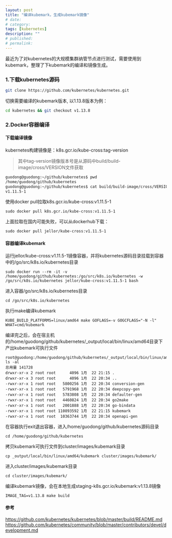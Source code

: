 ```yaml
---
layout: post
title: "编译kubemark，生成kubemark镜像"
# date:
# category:
tags: [kubernetes]
description: ""
# published:
# permalink:
---
```


最近为了对kubernetes的大规模集群纳管节点进行测试，需要使用到kubemark，整理了下kubemark的编译和镜像生成。

### 1.下载kubernetes源码
```bash
git clone https://github.com/kubernetes/kubernetes.git
```
切换需要编译的kubemark版本, 以1.13.8版本为例：
```bash
cd kubernetes && git checkout v1.13.8
```

### 2.Docker容器编译


#### 下载编译镜像

kubernetes构建镜像是：k8s.gcr.io/kube-cross:tag-version

> 其中tag-version镜像版本号是从源码中build/build-image/cross/VERSION文件获取

```bash
guodong@guodong:~/github/kubernetes$ pwd
/home/guodong/github/kubernetes
guodong@guodong:~/github/kubernetes$ cat build/build-image/cross/VERSION 
v1.11.5-1
```
使用docker pull拉取k8s.gcr.io/kube-cross:v1.11.5-1
```
sudo docker pull k8s.gcr.io/kube-cross:v1.11.5-1
```
上面拉取在国内可能失败，可以从dockerhub下载：
```
sudo docker pull jellor/kube-cross:v1.11.5-1
```

#### 容器编译kubemark
运行jellor/kube-cross:v1.11.5-1镜像容器，并将kubernetes源码目录挂载到容器中的/go/src/k8s.io/kubernetes目录

```
sudo docker run --rm -it -v /home/guodong/github/kubernetes:/go/src/k8s.io/kubernetes -w /go/src/k8s.io/kubernetes jellor/kube-cross:v1.11.5-1 bash
```
进入容器/go/src/k8s.io/kubernetes目录
```
cd /go/src/k8s.io/kubernetes
```
执行make编译kubemark
```
KUBE_BUILD_PLATFORMS=linux/amd64 make GOFLAGS=-v GOGCFLAGS="-N -l" WHAT=cmd/kubemark
```
编译完之后，会在宿主机的/home/guodong/github/kubernetes/_output/local/bin/linux/amd64目录下产出kubemark可执行文件
```
root@guodong:/home/guodong/github/kubernetes/_output/local/bin/linux/amd64# ls -al
总用量 141728
drwxr-xr-x 2 root root      4096 1月  22 21:15 .
drwxr-xr-x 3 root root      4096 1月  22 20:34 ..
-rwxr-xr-x 1 root root   5800256 1月  22 20:34 conversion-gen
-rwxr-xr-x 1 root root   5791968 1月  22 20:34 deepcopy-gen
-rwxr-xr-x 1 root root   5783808 1月  22 20:34 defaulter-gen
-rwxr-xr-x 1 root root   4460824 1月  22 20:34 go2make
-rwxr-xr-x 1 root root   2001888 1月  22 20:34 go-bindata
-rwxr-xr-x 1 root root 110893592 1月  22 21:15 kubemark
-rwxr-xr-x 1 root root  10363744 1月  22 20:34 openapi-gen
```
在容器执行exit退出容器，进入/home/guodong/github/kubernetes源码目录
```
cd /home/guodong/github/kubernetes
```
拷贝kubemark可执行文件到cluster/images/kubemark目录
```
cp _output/local/bin/linux/amd64/kubemark cluster/images/kubemark/
```
进入cluster/images/kubemark目录
```
cd cluster/images/kubemark/
```
编译kubemark镜像，会在本地生成staging-k8s.gcr.io/kubemark:v1.13.8镜像
```
IMAGE_TAG=v1.13.8 make build 
```


#### 参考

https://github.com/kubernetes/kubernetes/blob/master/build/README.md
https://github.com/kubernetes/community/blob/master/contributors/devel/development.md

